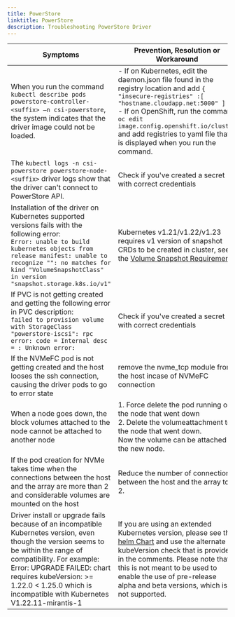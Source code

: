 ```yaml
---
title: PowerStore
linktitle: PowerStore 
description: Troubleshooting PowerStore Driver
---
```

| Symptoms | Prevention, Resolution or Workaround |
| --- | --- | 
| When you run the command `kubectl describe pods powerstore-controller-<suffix> –n csi-powerstore`, the system indicates that the driver image could not be loaded. | - If on Kubernetes, edit the daemon.json file found in the registry location and add `{ "insecure-registries" :[ "hostname.cloudapp.net:5000" ] }` <br> - If on OpenShift, run the command `oc edit image.config.openshift.io/cluster` and add registries to yaml file that is displayed when you run the command.|
| The `kubectl logs -n csi-powerstore powerstore-node-<suffix>` driver logs show that the driver can't connect to PowerStore API. | Check if you've created a secret with correct credentials |
|Installation of the driver on Kubernetes supported versions fails with the following error: <br />```Error: unable to build kubernetes objects from release manifest: unable to recognize "": no matches for kind "VolumeSnapshotClass" in version "snapshot.storage.k8s.io/v1"```|Kubernetes v1.21/v1.22/v1.23 requires v1 version of snapshot CRDs to be created in cluster, see the [Volume Snapshot Requirements](../../installation/helm/powerstore/#optional-volume-snapshot-requirements)|
| If PVC is not getting created and getting the following error in PVC description: <br />```failed to provision volume with StorageClass "powerstore-iscsi": rpc error: code = Internal desc = : Unknown error:```| Check if you've created a secret with correct credentials | 
| If the NVMeFC pod is not getting created and the host looses the ssh connection, causing the driver pods to go to error state | remove the nvme_tcp module from the host incase of NVMeFC connection |
| When a node goes down, the block volumes attached to the node cannot be attached to another node | 1. Force delete the pod running on the node that went down <br /> 2. Delete the volumeattachment to the node that went down. <br /> Now the volume can be attached to the new node. |
| If the pod creation for NVMe takes time when the connections between the host and the array are more than 2 and considerable volumes are mounted on the host | Reduce the number of connections between the host and the array to 2. |
|Driver install or upgrade fails because of an incompatible Kubernetes version, even though the version seems to be within the range of compatibility. For example: Error: UPGRADE FAILED: chart requires kubeVersion: >= 1.22.0 < 1.25.0 which is incompatible with Kubernetes V1.22.11-mirantis-1 | If you are using an extended Kubernetes version, please see the [helm Chart](https://github.com/dell/helm-charts/blob/main/charts/csi-powerstore/Chart.yaml) and use the alternate kubeVersion check that is provided in the comments. Please note that this is not meant to be used to enable the use of pre-release alpha and beta versions, which is not supported.|